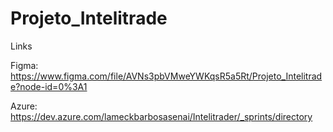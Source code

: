 # Projeto_Intelitrade

Links 

Figma: https://www.figma.com/file/AVNs3pbVMweYWKqsR5a5Rt/Projeto_Intelitrade?node-id=0%3A1

Azure: https://dev.azure.com/lameckbarbosasenai/Intelitrader/_sprints/directory
